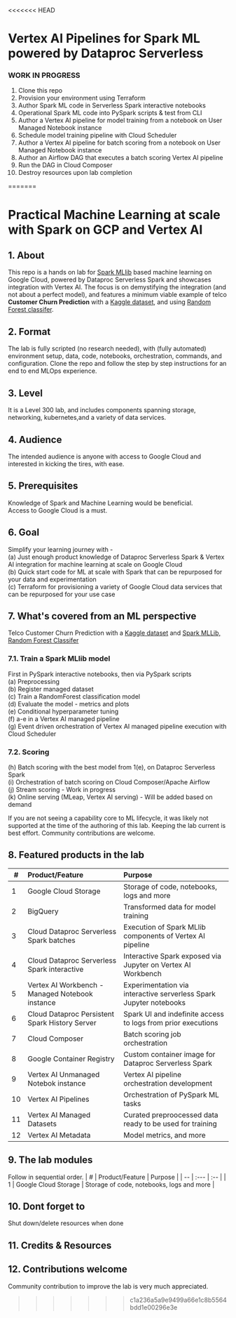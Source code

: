 <<<<<<< HEAD
# Vertex AI Pipelines for Spark ML powered by Dataproc Serverless

### WORK IN PROGRESS

1. Clone this repo
2. Provision your environment using Terraform
3. Author Spark ML code in Serverless Spark interactive notebooks
4. Operational Spark ML code into PySpark scripts & test from CLI
5. Author a Vertex AI pipeline for model training from a notebook on User Managed Notebook instance
6. Schedule model training pipeline with Cloud Scheduler
7. Author a Vertex AI pipeline for batch scoring from a notebook on User Managed Notebook instance
8. Author an Airflow DAG that executes a batch scoring Vertex AI pipeline
9. Run the DAG in Cloud Composer
10. Destroy resources upon lab completion


=======
# Practical Machine Learning at scale with Spark on GCP and Vertex AI

## 1. About
This repo is a hands on lab for [Spark MLlib](https://spark.apache.org/docs/latest/ml-guide.html) based machine learning on Google Cloud, powered by Dataproc Serverless Spark and showcases integration with Vertex AI. The focus is on demystifying the integration (and not about a perfect model), and features a minimum viable example of telco **Customer Churn Prediction** with a [Kaggle dataset](https://www.kaggle.com/datasets/blastchar/telco-customer-churn), and using [Random Forest classifer](https://spark.apache.org/docs/latest/ml-classification-regression.html#random-forest-classifier).

## 2. Format
The lab is fully scripted (no research needed), with (fully automated) environment setup, data, code, notebooks, orchestration, commands, and configuration. Clone the repo and follow the step by step instructions for an end to end MLOps experience.

## 3. Level
It is a Level 300 lab, and includes components spanning storage, networking, kubernetes,and a variety of data services. 

## 4. Audience
The intended audience is anyone with access to Google Cloud and interested in kicking the tires, with ease.

## 5. Prerequisites
Knowledge of Spark and Machine Learning would be beneficial.<br> 
Access to Google Cloud is a must.

## 6. Goal
Simplify your learning journey with - <br> 
(a) Just enough product knowledge of Dataproc Serverless Spark & Vertex AI integration for machine learning at scale on Google Cloud<br>
(b) Quick start code for ML at scale with Spark that can be repurposed for your data and experimentation<br>
(c) Terraform for provisioning a variety of Google Cloud data services that can be repurposed for your use case<br>

## 7. What's covered from an ML perspective
Telco Customer Churn Prediction with a [Kaggle dataset](https://www.kaggle.com/datasets/blastchar/telco-customer-churn) and [Spark MLLib, Random Forest Classifer](https://spark.apache.org/docs/latest/ml-classification-regression.html#random-forest-classifier)<br> 

### 7.1. Train a Spark MLlib model<br> 
 First in PySpark interactive notebooks, then via PySpark scripts<br> 
(a) Preprocessing <br> 
(b) Register managed dataset<br> 
(c) Train a RandomForest classification model<br> 
(d) Evaluate the model - metrics and plots<br> 
(e) Conditional hyperparameter tuning<br> 
(f) a-e in a Vertex AI managed pipeline <br> 
(g) Event driven orchestration of Vertex AI managed pipeline execution with Cloud Scheduler<br> 

### 7.2. Scoring
(h) Batch scoring with the best model from 1(e), on Dataproc Serverless Spark <br>
(i) Orchestration of batch scoring on Cloud Composer/Apache Airflow <br>
(j) Stream scoring - Work in progress <br> 
(k) Online serving (MLeap, Vertex AI serving) - Will be added based on demand <br>

If you are not seeing a capability core to ML lifecycle, it was likely not supported at the time of the authoring of this lab. Keeping the lab current is best effort. Community contributions are welcome.

## 8. Featured products in the lab
| # | Product/Feature | Purpose | 
| -- | :--- | :-- |
| 1 |  Google Cloud Storage | Storage of code, notebooks, logs and more |
| 2 |  BigQuery | Transformed data for model training |
| 3 |  Cloud Dataproc Serverless Spark batches  | Execution of Spark MLlib components of Vertex AI pipeline |
| 4 |  Cloud Dataproc Serverless Spark interactive  | Interactive Spark exposed via Jupyter on Vertex AI Workbench |
| 5 |  Vertex AI Workbench - Managed Notebook instance | Experimentation via interactive serverless Spark Jupyter notebooks |
| 6 |  Cloud Dataproc Persistent Spark History Server  | Spark UI and indefinite access to logs from prior executions |
| 7 |  Cloud Composer | Batch scoring job orchestration |
| 8 |  Google Container Registry | Custom container image for Dataproc Serverless Spark |
| 9 |  Vertex AI Unmanaged Notebok instance | Vertex AI pipeline orchestration development |
| 10 |  Vertex AI Pipelines | Orchestration of PySpark ML tasks |
| 11 |  Vertex AI Managed Datasets | Curated preproocessed data ready to be used for training |
| 12 |  Vertex AI Metadata | Model metrics, and more |

## 9. The lab modules
Follow in sequential order.
| # | Product/Feature | Purpose | 
| -- | :--- | :-- |
| 1 |  Google Cloud Storage | Storage of code, notebooks, logs and more |

## 10. Dont forget to 
Shut down/delete resources when done

## 11. Credits & Resources


## 12. Contributions welcome
Community contribution to improve the lab is very much appreciated. <br>







>>>>>>> c1a236a5a9e9499a66e1c8b5564bdd1e00296e3e
